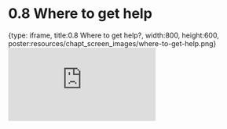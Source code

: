 # 0.8 Where to get help
 
{type: iframe, title:0.8 Where to get help?, width:800, height:600, poster:resources/chapt_screen_images/where-to-get-help.png}
![](https://vgaysin1.github.io/CURE-MicrobialMysteries-test/where-to-get-help.html)
 

 
